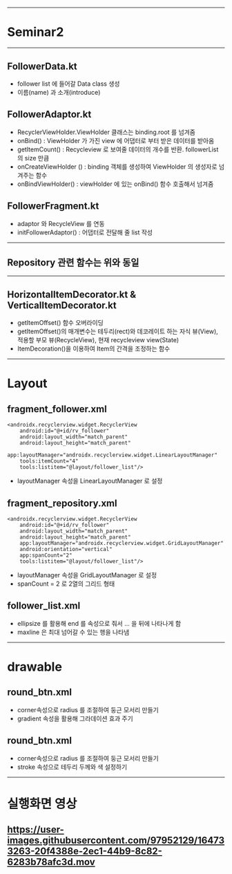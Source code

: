 # 

---

# Seminar2

---

## FollowerData.kt

- follower list 에 들어갈 Data class 생성
- 이름(name) 과 소개(introduce)

## FollowerAdaptor.kt

- RecyclerViewHolder.ViewHolder 클래스는 binding.root 를 넘겨줌
- onBind() : ViewHolder 가 가진 view  에 어댑터로 부터 받은 데이터를 받아옴
- getItemCount() :  Recycleview 로 보여줄 데이터의 개수를 반환. followerList 의 size 만큼
- onCreateViewHolder () : binding 객체를 생성하여 ViewHolder 의 생성자로 넘겨주는 함수
- onBindViewHolder() : viewHolder 에 있는 onBind() 함수 호출해서 넘겨줌

## FollowerFragment.kt

- adaptor 와 RecycleView 를 연동
- initFollowerAdaptor() : 어댑터로 전달해 줄 list 작성

---

## Repository 관련 함수는 위와 동일

---

## HorizontalItemDecorator.kt & VerticalItemDecorator.kt

- getItemOffset() 함수 오버라이딩
- getItemOffset()의 매개변수는 테두리(rect)와 데코레이트 하는 자식 뷰(View), 적용할 부모 뷰(RecycleView), 현재 recycleview view(State)
- ItemDecoration()을 이용하여 Item의 간격을 조정하는 함수

---

# Layout

## fragment_follower.xml

```
<androidx.recyclerview.widget.RecyclerView
    android:id="@+id/rv_follower"
    android:layout_width="match_parent"
    android:layout_height="match_parent"
    app:layoutManager="androidx.recyclerview.widget.LinearLayoutManager"
    tools:itemCount="4"
    tools:listitem="@layout/follower_list"/>

```

- layoutManager 속성을 LinearLayoutManager 로 설정

## fragment_repository.xml

```
<androidx.recyclerview.widget.RecyclerView
    android:id="@+id/rv_follower"
    android:layout_width="match_parent"
    android:layout_height="match_parent"
    app:layoutManager="androidx.recyclerview.widget.GridLayoutManager"
    android:orientation="vertical"
    app:spanCount="2"
    tools:listitem="@layout/follower_list"/>
```

- layoutManager 속성을 GridLayoutManager 로 설정
- spanCount =  2 로 2열의 그리드 형태

## follower_list.xml

- ellipsize 를 활용해 end 를 속성으로 줘서 ... 을 뒤에 나타나게 함
- maxline 은 최대 넘어갈 수 있는 행을 나타냄

---

# drawable

## round_btn.xml

- corner속성으로 radius 를 조절하여 둥근 모서리 만들기
- gradient 속성을 활용해 그라데이션 효과 주기

## round_btn.xml

- corner속성으로 radius 를 조절하여 둥근 모서리 만들기
- stroke 속성으로 테두리 두께와 색 설정하기


---
# 실행화면 영상
https://user-images.githubusercontent.com/97952129/164733263-20f4388e-2ec1-44b9-8c82-6283b78afc3d.mov
---

